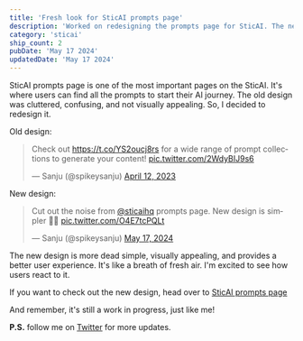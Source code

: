 ```yaml
---
title: 'Fresh look for SticAI prompts page'
description: 'Worked on redesigning the prompts page for SticAI. The new design is more dead simple, visually appealing, and provides a better user experience.'
category: 'sticai'
ship_count: 2
pubDate: 'May 17 2024'
updatedDate: 'May 17 2024'
---
```


SticAI prompts page is one of the most important pages on the SticAI. It's where users can find all the prompts to start their AI journey. The old design was cluttered, confusing, and not visually appealing. So, I decided to redesign it.

Old design:
<blockquote class="twitter-tweet" data-media-max-width="560"><p lang="en" dir="ltr">Check out <a href="https://t.co/YS2oucj8rs">https://t.co/YS2oucj8rs</a> for a wide range of prompt collections to generate your content! <a href="https://t.co/2WdyBIJ9s6">pic.twitter.com/2WdyBIJ9s6</a></p>&mdash; Sanju (@spikeysanju) <a href="https://twitter.com/spikeysanju/status/1646177004973064192?ref_src=twsrc%5Etfw">April 12, 2023</a></blockquote> <script async src="https://platform.twitter.com/widgets.js" charset="utf-8"></script>

New design:
<blockquote class="twitter-tweet"><p lang="en" dir="ltr">Cut out the noise from <a href="https://twitter.com/SticAIHQ?ref_src=twsrc%5Etfw">@sticaihq</a> prompts page. New design is simpler 🤌💜 <a href="https://t.co/O4E7tcPQLt">pic.twitter.com/O4E7tcPQLt</a></p>&mdash; Sanju (@spikeysanju) <a href="https://twitter.com/spikeysanju/status/1791447479604351417?ref_src=twsrc%5Etfw">May 17, 2024</a></blockquote> <script async src="https://platform.twitter.com/widgets.js" charset="utf-8"></script>

The new design is more dead simple, visually appealing, and provides a better user experience. It's like a breath of fresh air. I'm excited to see how users react to it.

If you want to check out the new design, head over to [SticAI prompts page](https://app.sticai.com/prompts)

And remember, it's still a work in progress, just like me!

**P.S.** follow me on [Twitter](https://x.com/spikeysanju) for more updates.